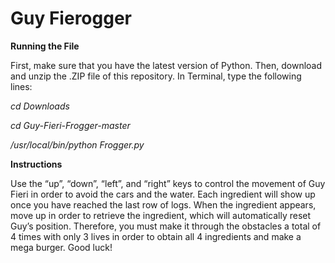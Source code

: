 # Guy Fierogger

**Running the File**

First, make sure that you have the latest version of Python. Then, download and unzip the .ZIP file of this repository.
In Terminal, type the following lines:

*cd Downloads*


*cd Guy-Fieri-Frogger-master*

*/usr/local/bin/python Frogger.py*


**Instructions**

Use the “up”, “down”, “left”, and “right” keys to control the movement of Guy Fieri in order to avoid the cars and the water. 
Each ingredient will show up once you have reached the last row of logs. When the ingredient appears, move up in order to retrieve the ingredient, which will automatically reset Guy’s position. 
Therefore, you must make it through the obstacles a total of 4 times with only 3 lives in order to obtain all 4 ingredients and make a mega burger. Good luck! 
